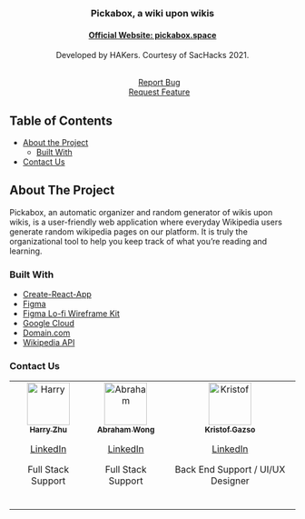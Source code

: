 <!-- PROJECT LOGO -->
<br />
<p align="center">
  <h3 align="center">Pickabox, a wiki upon wikis</h3>
  <h4 align="center"><a target="_blank" href="http://pickabox.space">Official Website: pickabox.space</a></h4>

  <p align="center">
    Developed by HAKers. Courtesy of SacHacks 2021.
    <br>
    <br>
    <ul style="list-style-type:none;">
  <li align="center"><a href="https://github.com/kristofgazso/pickabox.space/issues">Report Bug</a></li>
  <li align="center"><a href="https://github.com/kristofgazso/pickabox.space/issues">Request Feature</a></li>
    </ul>
  </p>
</p>

<!-- TABLE OF CONTENTS -->
## Table of Contents

* [About the Project](#about-the-project)
  * [Built With](#built-with)
* [Contact Us](#contact-us)


<!-- ABOUT THE PROJECT -->
## About The Project

Pickabox, an automatic organizer and random generator of wikis upon wikis, is a user-friendly web application where everyday Wikipedia users generate random wikipedia pages on our platform. It is truly the organizational tool to help you keep track of what you’re reading and learning.


### Built With
* [Create-React-App](https://reactjs.org/docs/create-a-new-react-app.html)
* [Figma](https://www.figma.com/)
* [Figma Lo-fi Wireframe Kit](https://www.figma.com/community/file/887892609124245416/Lo-fi-Wireframe-Kit)
* [Google Cloud](https://cloud.google.com/)
* [Domain.com](https://www.domain.com/)
* [Wikipedia API](https://en.wikipedia.org/w/api.php)


<!-- CONTACT -->
### Contact Us

<table>
  <tr>
    <td align="center">
      <a href="https://github.com/HarryZ10">
        <img src="https://avatars0.githubusercontent.com/u/32529321?s=460&v=4" width="75px;" alt="Harry"/>
        <br />
        <sub>
          <b>Harry Zhu</b>
          <br>
          <p><a href="https://linkedin.com/in/harryjzhu">LinkedIn</a></p>
          <p>Full Stack Support</p>
        </sub>
      </a>
      <br/>
    </td>
    <td align="center"><a href="https://github.com/Ddronkit">
      <img src="https://avatars.githubusercontent.com/u/46876547?s=460&u=92f9efc93ba77c345c2bd387371ae7967bc779ae&v=4" width="75px;" alt="Abraham"/>
      <br />
      <sub>
        <b>Abraham Wong</b>
        <br>
          <p><a href="https://linkedin.com/in/abraham-wong-wy">LinkedIn</a></p>
          <p>Full Stack Support</p>
      </sub></a>
      <br/>
    </td>
    <td align="center">
      <a href="https://github.com/kristofgazso">
        <img src="https://avatars.githubusercontent.com/u/17406948?s=460&u=f66d1c6ba22b18b60de9bf749a550a1d342f42a6&v=4" width="75px;" alt="Kristof"/><br />
        <sub>
          <b>Kristof Gazso</b>
          <br>
          <p><a href="https://linkedin.com/in/kristofgazso">LinkedIn</a></p>
          <p>Back End Support / UI/UX Designer</p>
        </sub>
      </a>
      <br/>
    </td>
    </tr>  
</table>
